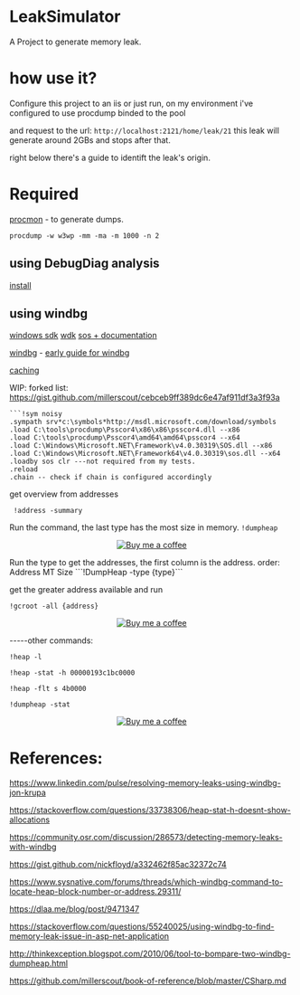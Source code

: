 # LeakSimulator

A Project to generate memory leak.

# how use it?

Configure this project to an iis or just run, on my environment i've configured to use procdump binded to the pool

and request to the url:
```http://localhost:2121/home/leak/21```
this leak will generate around 2GBs and stops after that.

right below there's a guide to identift the leak's origin.

# Required

[procmon](https://docs.microsoft.com/en-us/sysinternals/downloads/procdump) - to generate dumps.
```
procdump -w w3wp -mm -ma -m 1000 -n 2
```
## using DebugDiag analysis
 [install](https://techcommunity.microsoft.com/t5/iis-support-blog/debugdiag-2-update-3-rtw/ba-p/457874)

## using windbg
[windows sdk](https://developer.microsoft.com/en-us/windows/downloads/sdk-archive/)
[wdk](https://docs.microsoft.com/pt-br/windows-hardware/drivers/download-the-wdk)
[sos + documentation](https://docs.microsoft.com/en-us/dotnet/framework/tools/sos-dll-sos-debugging-extension) 

[windbg](https://docs.microsoft.com/en-us/windows-hardware/drivers/debugger/debugger-download-tools) -  [early guide for windbg](https://docs.microsoft.com/en-us/windows-hardware/drivers/debugger/debugging-managed-code)

[caching](https://docs.microsoft.com/en-us/windows-hardware/drivers/debugger/symbol-path)

WIP:
forked list: https://gist.github.com/millerscout/cebceb9ff389dc6e47af911df3a3f93a
``` 
```!sym noisy
.sympath srv*c:\symbols*http://msdl.microsoft.com/download/symbols
.load C:\tools\procdump\Psscor4\x86\x86\psscor4.dll --x86
.load C:\tools\procdump\Psscor4\amd64\amd64\psscor4 --x64
.load C:\Windows\Microsoft.NET\Framework\v4.0.30319\SOS.dll --x86
.load C:\Windows\Microsoft.NET\Framework64\v4.0.30319\sos.dll --x64
.loadby sos clr ---not required from my tests.
.reload
.chain -- check if chain is configured accordingly
```

get overview from addresses
```
 !address -summary
```

Run the command, the last type has the most size in memory.
```!dumpheap ```
<p align="center">
        <a href ="https://github.com/millerscout/LeakSimulator/raw/master/images/heapstat.png">
         <img src="https://github.com/millerscout/LeakSimulator/raw/master/images/heapstat.png" alt="Buy me a coffee" style="max-width:100%;">
     </a>
</p>
Run the type to get the addresses, the first column is the address.
order: Address               MT     Size
```!DumpHeap -type {type}```

get the greater address available and run 

```!gcroot -all {address}```

<p align="center">
        <a href ="https://github.com/millerscout/LeakSimulator/raw/master/images/gcroot.png">
         <img src="https://github.com/millerscout/LeakSimulator/raw/master/images/gcroot.png" alt="Buy me a coffee" style="max-width:100%;">
     </a>
</p>

-----other commands:

```!heap -l```

```!heap -stat -h 00000193c1bc0000```

```!heap -flt s 4b0000 ```

```!dumpheap -stat ```



<p align="center">
        <a href ="https://www.buymeacoffee.com/gR79MHU">
         <img src="https://github.com/millerscout/Kenshi-Mod-Manager/raw/master/Donation.png" alt="Buy me a coffee" style="max-width:100%;">
     </a>
</p>

# References:

https://www.linkedin.com/pulse/resolving-memory-leaks-using-windbg-jon-krupa

https://stackoverflow.com/questions/33738306/heap-stat-h-doesnt-show-allocations

https://community.osr.com/discussion/286573/detecting-memory-leaks-with-windbg

https://gist.github.com/nickfloyd/a332462f85ac32372c74

https://www.sysnative.com/forums/threads/which-windbg-command-to-locate-heap-block-number-or-address.29311/

https://dlaa.me/blog/post/9471347

https://stackoverflow.com/questions/55240025/using-windbg-to-find-memory-leak-issue-in-asp-net-application

http://thinkexception.blogspot.com/2010/06/tool-to-bompare-two-windbg-dumpheap.html

https://github.com/millerscout/book-of-reference/blob/master/CSharp.md
